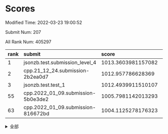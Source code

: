# Scores

Modified Time: 2022-03-23 19:00:52

Submit Num: 207

All Rank Num: 405297

| rank |               submit               |       score        |       sigma        | pk_num |
| :--- | :--------------------------------- | :----------------- | :----------------- | :----- |
| 1    | jsonzb.test.submission_level_4     | 1013.3603981157082 | 0.7772075710818098 | 7835   |
| 2    | cpp.21_12_24.submission-2b2ea0d7   | 1012.957786628369  | 0.7975835480942676 | 7833   |
| 3    | jsonzb.test.test_1                 | 1012.4939911510107 | 0.8064069651249697 | 7830   |
| 55   | cpp.2022_01_09.submission-5b0e3de2 | 1005.7981142013293 | 0.7263763439081473 | 7828   |
| 63   | cpp.2022_01_09.submission-816672bd | 1004.1125278176323 | 0.7337182674149724 | 7831   |


<details>
<summary>全部</summary>

| rank |                 submit                 |       score        |       sigma        | pk_num |
| :--- | :------------------------------------- | :----------------- | :----------------- | :----- |
| 1    | jsonzb.test.submission_level_4         | 1013.3603981157082 | 0.7772075710818098 | 7835   |
| 2    | cpp.21_12_24.submission-2b2ea0d7       | 1012.957786628369  | 0.7975835480942676 | 7833   |
| 3    | jsonzb.test.test_1                     | 1012.4939911510107 | 0.8064069651249697 | 7830   |
| 4    | gobigger.level_3.submission_level_3_15 | 1012.1778367171929 | 0.7919632616511871 | 7831   |
| 5    | gobigger.level_3.submission_level_3_0  | 1011.8799822215124 | 0.7933691657403231 | 7832   |
| 6    | gobigger.level_3.submission_level_3_25 | 1011.463587691373  | 0.7672105428957531 | 7834   |
| 7    | gobigger.level_3.submission_level_3_47 | 1011.4230950528744 | 0.7822532730541816 | 7832   |
| 8    | gobigger.level_3.submission_level_3_12 | 1011.193224907813  | 0.7791811638960583 | 7838   |
| 9    | gobigger.level_3.submission_level_3_21 | 1011.0113343497262 | 0.750216812669649  | 7823   |
| 10   | gobigger.level_3.submission_level_3_38 | 1010.8429343947731 | 0.7547777373658972 | 7829   |
| 11   | gobigger.level_3.submission_level_3_33 | 1010.7512392548225 | 0.7690746342025522 | 7834   |
| 12   | gobigger.level_3.submission_level_3_4  | 1010.6764474718503 | 0.7550180990273959 | 7830   |
| 13   | gobigger.level_3.submission_level_3_49 | 1010.6269975026598 | 0.7436587634926066 | 7832   |
| 14   | gobigger.level_3.submission_level_3_1  | 1010.5799453514405 | 0.7829481726940825 | 7836   |
| 15   | gobigger.level_3.submission_level_3_22 | 1010.5500998807928 | 0.7396872362265157 | 7831   |
| 16   | gobigger.level_3.submission_level_3_11 | 1010.5236351120585 | 0.7527351886016138 | 7830   |
| 17   | gobigger.level_3.submission_level_3_36 | 1010.3671119910721 | 0.7410710393599107 | 7826   |
| 18   | gobigger.level_3.submission_level_3_41 | 1010.3576737814151 | 0.7624383296392698 | 7827   |
| 19   | gobigger.level_3.submission_level_3_39 | 1010.3552425975478 | 0.7463399060737842 | 7836   |
| 20   | gobigger.level_3.submission_level_3_26 | 1010.3373946844748 | 0.7547478958530284 | 7835   |
| 21   | gobigger.level_3.submission_level_3_9  | 1010.3343719005006 | 0.7758645409593063 | 7833   |
| 22   | gobigger.level_3.submission_level_3_24 | 1010.3165434462094 | 0.7781229353484028 | 7828   |
| 23   | gobigger.level_3.submission_level_3_5  | 1010.3090503364688 | 0.7616221515248854 | 7837   |
| 24   | gobigger.level_3.submission_level_3_28 | 1010.3081057023256 | 0.7646329849446571 | 7831   |
| 25   | gobigger.level_3.submission_level_3_34 | 1010.2976902487198 | 0.7660711339247952 | 7827   |
| 26   | gobigger.level_3.submission_level_3_29 | 1010.2562907019542 | 0.7483162937122881 | 7831   |
| 27   | gobigger.level_3.submission_level_3_6  | 1010.2007011284016 | 0.7738992202157222 | 7833   |
| 28   | gobigger.level_3.submission_level_3_27 | 1010.1961147561963 | 0.7768006181337704 | 7838   |
| 29   | gobigger.level_3.submission_level_3_23 | 1010.1960717973338 | 0.7434355369598792 | 7838   |
| 30   | gobigger.level_3.submission_level_3_30 | 1010.1108361429635 | 0.7557471319504985 | 7832   |
| 31   | gobigger.level_3.submission_level_3_45 | 1010.0748961718399 | 0.7461309488818596 | 7836   |
| 32   | gobigger.level_3.submission_level_3_44 | 1010.0338007504041 | 0.7552408512486188 | 7838   |
| 33   | gobigger.level_3.submission_level_3_2  | 1010.0218235410944 | 0.7429430977409655 | 7834   |
| 34   | gobigger.level_3.submission_level_3_14 | 1009.9474857238562 | 0.7614275174178371 | 7830   |
| 35   | gobigger.level_3.submission_level_3_7  | 1009.9156948216109 | 0.7582619211845163 | 7833   |
| 36   | gobigger.level_3.submission_level_3_20 | 1009.8270879843473 | 0.7362636831704902 | 7830   |
| 37   | gobigger.level_3.submission_level_3_42 | 1009.7501074898443 | 0.7579664298095296 | 7829   |
| 38   | gobigger.level_3.submission_level_3_19 | 1009.7483752845775 | 0.7724705613333565 | 7825   |
| 39   | gobigger.level_3.submission_level_3_13 | 1009.6609608015244 | 0.7448325055117592 | 7832   |
| 40   | gobigger.level_3.submission_level_3_3  | 1009.6151997700456 | 0.7620647394419545 | 7828   |
| 41   | gobigger.level_3.submission_level_3_35 | 1009.5784670064486 | 0.7451720665987381 | 7832   |
| 42   | gobigger.level_3.submission_level_3_40 | 1009.5708959611197 | 0.7552264840821203 | 7830   |
| 43   | gobigger.level_3.submission_level_3_43 | 1009.450823935677  | 0.760958303351108  | 7835   |
| 44   | gobigger.level_3.submission_level_3_8  | 1009.180441505876  | 0.7288042186875633 | 7829   |
| 45   | gobigger.level_3.submission_level_3_10 | 1009.1308652628926 | 0.7335528574772289 | 7833   |
| 46   | gobigger.level_3.submission_level_3_16 | 1009.1263243899145 | 0.7449031769018831 | 7839   |
| 47   | gobigger.level_3.submission_level_3_17 | 1009.0004670471382 | 0.7356890873999996 | 7832   |
| 48   | gobigger.level_3.submission_level_3_31 | 1008.8147755700007 | 0.7387769254411289 | 7833   |
| 49   | gobigger.level_3.submission_level_3_48 | 1008.5762371415742 | 0.763285299477687  | 7829   |
| 50   | gobigger.level_3.submission_level_3_18 | 1008.5456917236233 | 0.7563462147714921 | 7831   |
| 51   | gobigger.level_3.submission_level_3_37 | 1008.35127799209   | 0.7423714770449593 | 7828   |
| 52   | gobigger.level_3.submission_level_3_46 | 1008.1163256127816 | 0.7424568834015817 | 7832   |
| 53   | gobigger.level_3.submission_level_3_32 | 1007.7274497118359 | 0.7374961439762101 | 7831   |
| 54   | gobigger.level_1.submission_level_1_3  | 1005.983983966436  | 0.7382954901489415 | 7829   |
| 55   | cpp.2022_01_09.submission-5b0e3de2     | 1005.7981142013293 | 0.7263763439081473 | 7828   |
| 56   | gobigger.level_1.submission_level_1_30 | 1005.0636356027549 | 0.7165777319566218 | 7825   |
| 57   | gobigger.level_1.submission_level_1_47 | 1004.7687303762012 | 0.7273959100486307 | 7831   |
| 58   | gobigger.level_1.submission_level_1_37 | 1004.7160533802515 | 0.7350222351505604 | 7834   |
| 59   | gobigger.level_1.submission_level_1_20 | 1004.6607599618607 | 0.7162566878900609 | 7827   |
| 60   | gobigger.level_1.submission_level_1_4  | 1004.3887566080318 | 0.7229322443548036 | 7828   |
| 61   | gobigger.level_1.submission_level_1_41 | 1004.2475404375726 | 0.7146907757653195 | 7826   |
| 62   | gobigger.level_1.submission_level_1_43 | 1004.1831065763308 | 0.739380651898647  | 7833   |
| 63   | cpp.2022_01_09.submission-816672bd     | 1004.1125278176323 | 0.7337182674149724 | 7831   |
| 64   | gobigger.level_1.submission_level_1_31 | 1004.0587567898996 | 0.7149722244096098 | 7839   |
| 65   | gobigger.level_1.submission_level_1_42 | 1004.0321698770471 | 0.7058499361606182 | 7832   |
| 66   | gobigger.level_1.submission_level_1_34 | 1003.9737361095209 | 0.7222969761100652 | 7831   |
| 67   | gobigger.level_1.submission_level_1_14 | 1003.9392823361709 | 0.7280008169951924 | 7835   |
| 68   | gobigger.level_1.submission_level_1_11 | 1003.9173054853911 | 0.7068639097997517 | 7834   |
| 69   | gobigger.level_1.submission_level_1_19 | 1003.8146229547301 | 0.7266013012248235 | 7825   |
| 70   | gobigger.level_1.submission_level_1_13 | 1003.7866410465655 | 0.7165370698750088 | 7832   |
| 71   | gobigger.level_1.submission_level_1_40 | 1003.7264436898816 | 0.7153226161267432 | 7832   |
| 72   | gobigger.level_1.submission_level_1_33 | 1003.6891803691171 | 0.7184804888548569 | 7829   |
| 73   | gobigger.level_1.submission_level_1_7  | 1003.6626638674549 | 0.7359169154553106 | 7833   |
| 74   | gobigger.level_1.submission_level_1_44 | 1003.5609525613414 | 0.7190618498806942 | 7831   |
| 75   | gobigger.level_1.submission_level_1_22 | 1003.5264121762627 | 0.7167535470785958 | 7832   |
| 76   | gobigger.level_1.submission_level_1_8  | 1003.5054094415624 | 0.7138123995384877 | 7830   |
| 77   | gobigger.level_1.submission_level_1_0  | 1003.501905803702  | 0.7191726478376368 | 7829   |
| 78   | gobigger.level_1.submission_level_1_5  | 1003.474268522089  | 0.7177514669768533 | 7830   |
| 79   | gobigger.level_1.submission_level_1_12 | 1003.3593506365434 | 0.7201274520069805 | 7831   |
| 80   | gobigger.level_1.submission_level_1_17 | 1003.2450108872619 | 0.7023261612709607 | 7831   |
| 81   | gobigger.level_1.submission_level_1_24 | 1003.2367399949419 | 0.7321023504922477 | 7826   |
| 82   | gobigger.level_1.submission_level_1_46 | 1003.0817953866344 | 0.7103009281967188 | 7828   |
| 83   | gobigger.level_1.submission_level_1_29 | 1003.064013569498  | 0.7340912236006946 | 7833   |
| 84   | gobigger.level_1.submission_level_1_1  | 1003.0636449854095 | 0.7232288509476371 | 7835   |
| 85   | gobigger.level_1.submission_level_1_18 | 1003.0556698093111 | 0.7232654901183554 | 7829   |
| 86   | gobigger.level_1.submission_level_1_28 | 1003.0278849681292 | 0.7080261540893062 | 7829   |
| 87   | gobigger.level_1.submission_level_1_10 | 1003.0023755051245 | 0.7153697456629385 | 7835   |
| 88   | gobigger.level_1.submission_level_1_9  | 1002.9381401468391 | 0.7133463348398255 | 7832   |
| 89   | gobigger.level_1.submission_level_1_35 | 1002.8953361652935 | 0.719730773441134  | 7833   |
| 90   | gobigger.level_1.submission_level_1_23 | 1002.8253113600017 | 0.7112653462236799 | 7828   |
| 91   | gobigger.level_1.submission_level_1_21 | 1002.7833548108761 | 0.7131393652094313 | 7835   |
| 92   | gobigger.level_1.submission_level_1_36 | 1002.773862151813  | 0.7075550053980755 | 7830   |
| 93   | gobigger.level_1.submission_level_1_27 | 1002.7182661412318 | 0.7101137581819029 | 7833   |
| 94   | gobigger.level_1.submission_level_1_15 | 1002.5947879361839 | 0.7245783549214266 | 7831   |
| 95   | gobigger.level_1.submission_level_1_32 | 1002.5809840237144 | 0.7146136788148276 | 7835   |
| 96   | gobigger.level_1.submission_level_1_49 | 1002.532702805863  | 0.7127001361734719 | 7829   |
| 97   | gobigger.level_1.submission_level_1_48 | 1002.5016040370178 | 0.7127089150943524 | 7827   |
| 98   | gobigger.level_1.submission_level_1_26 | 1002.3710130104276 | 0.7174768848471106 | 7829   |
| 99   | gobigger.level_1.submission_level_1_38 | 1002.3048965565494 | 0.7124684789351293 | 7832   |
| 100  | gobigger.level_1.submission_level_1_2  | 1002.1182440676977 | 0.719399457536685  | 7834   |
| 101  | gobigger.level_1.submission_level_1_25 | 1002.0040855126036 | 0.7171562874909427 | 7831   |
| 102  | gobigger.level_1.submission_level_1_6  | 1001.9501355381457 | 0.710387568159215  | 7830   |
| 103  | gobigger.level_1.submission_level_1_39 | 1001.8488560082963 | 0.7198244263382777 | 7835   |
| 104  | gobigger.level_1.submission_level_1_45 | 1001.7710658841758 | 0.7182675641280211 | 7832   |
| 105  | gobigger.level_1.submission_level_1_16 | 1001.7461492421377 | 0.7148883993891915 | 7830   |
| 106  | gobigger.random.submission_random_33   | 998.4306681229019  | 0.706382536477409  | 7836   |
| 107  | gobigger.random.submission_random_19   | 997.0355447554199  | 0.7151900524279571 | 7833   |
| 108  | gobigger.random.submission_random_32   | 996.9407904249146  | 0.7186821199569488 | 7831   |
| 109  | gobigger.random.submission_random_26   | 996.8737224108296  | 0.7096398471468844 | 7834   |
| 110  | gobigger.random.submission_random_11   | 996.8517765388007  | 0.7298814267519006 | 7831   |
| 111  | gobigger.random.submission_random_35   | 996.7129164199349  | 0.7085867856790308 | 7831   |
| 112  | gobigger.random.submission_random_23   | 996.6568079043595  | 0.7181518367244712 | 7829   |
| 113  | gobigger.random.submission_random_14   | 996.6544633317478  | 0.7179642161684049 | 7835   |
| 114  | gobigger.random.submission_random_27   | 996.5680855734146  | 0.7100450149504185 | 7832   |
| 115  | gobigger.random.submission_random_48   | 996.5318528712069  | 0.7055706767714611 | 7831   |
| 116  | gobigger.random.submission_random_3    | 996.4827813945808  | 0.7218178891911666 | 7833   |
| 117  | gobigger.random.submission_random_29   | 996.4497338746918  | 0.7047430413792776 | 7833   |
| 118  | gobigger.random.submission_random_9    | 996.323135180295   | 0.7148432486096585 | 7830   |
| 119  | gobigger.random.submission_random_45   | 996.2684468140459  | 0.7133203141345473 | 7832   |
| 120  | gobigger.random.submission_random_20   | 996.2073977633198  | 0.7194048165523687 | 7834   |
| 121  | gobigger.random.submission_random_5    | 996.1917210771807  | 0.7114088806331177 | 7830   |
| 122  | gobigger.random.submission_random_28   | 996.1893075870961  | 0.7090010032668415 | 7835   |
| 123  | gobigger.random.submission_random_49   | 996.1529736730099  | 0.6956311116284078 | 7835   |
| 124  | gobigger.random.submission_random_13   | 996.0678293671626  | 0.7115342295818454 | 7832   |
| 125  | gobigger.random.submission_random_18   | 996.0381371009204  | 0.723311321083963  | 7823   |
| 126  | gobigger.random.submission_random_21   | 996.009635486615   | 0.719221724066497  | 7832   |
| 127  | gobigger.random.submission_random_43   | 995.9662339145549  | 0.7027991036577448 | 7831   |
| 128  | gobigger.random.submission_random_25   | 995.9429793519574  | 0.7186097355126686 | 7827   |
| 129  | gobigger.random.submission_random_46   | 995.895474329735   | 0.7156426937580529 | 7830   |
| 130  | gobigger.random.submission_random_15   | 995.8934491690552  | 0.7234396734098018 | 7832   |
| 131  | gobigger.random.submission_random_16   | 995.8477613158801  | 0.7189684226267348 | 7832   |
| 132  | gobigger.random.submission_random_0    | 995.7791609929577  | 0.7043725006137819 | 7830   |
| 133  | gobigger.random.submission_random_12   | 995.7661106646007  | 0.7048772639266385 | 7834   |
| 134  | gobigger.random.submission_random_31   | 995.7647373326116  | 0.7046126208604587 | 7831   |
| 135  | gobigger.random.submission_random_41   | 995.7564778187744  | 0.7169909060061556 | 7833   |
| 136  | gobigger.random.submission_random_2    | 995.6094111044519  | 0.7198514490253481 | 7829   |
| 137  | gobigger.random.submission_random_42   | 995.5756455686075  | 0.7142772463906721 | 7829   |
| 138  | gobigger.random.submission_random_44   | 995.5613310644171  | 0.7149143723900038 | 7835   |
| 139  | gobigger.random.submission_random_34   | 995.512663383304   | 0.7156154380305597 | 7833   |
| 140  | gobigger.random.submission_random_24   | 995.4530936713148  | 0.7110045897375078 | 7834   |
| 141  | gobigger.random.submission_random_38   | 995.4299192469357  | 0.7156045497690247 | 7829   |
| 142  | gobigger.random.submission_random_4    | 995.4155703828966  | 0.7115483345316636 | 7829   |
| 143  | gobigger.random.submission_random_37   | 995.355085219955   | 0.7064952819657002 | 7832   |
| 144  | gobigger.random.submission_random_7    | 995.3149602596857  | 0.7098625294681562 | 7831   |
| 145  | gobigger.random.submission_random_17   | 995.2895531324406  | 0.7006683522241072 | 7834   |
| 146  | gobigger.random.submission_random_39   | 995.2633359095821  | 0.7257616895581988 | 7837   |
| 147  | gobigger.random.submission_random_40   | 995.2449311602572  | 0.7166450731123835 | 7826   |
| 148  | gobigger.random.submission_random_6    | 995.1483673945729  | 0.7241655225352899 | 7832   |
| 149  | gobigger.random.submission_random_22   | 995.0982839343018  | 0.7253473436773679 | 7830   |
| 150  | gobigger.random.submission_random_36   | 995.068671022421   | 0.7148515822740107 | 7833   |
| 151  | gobigger.random.submission_random_47   | 995.045444450299   | 0.7122234601936248 | 7831   |
| 152  | gobigger.random.submission_random_1    | 995.0266058977693  | 0.7059625392352599 | 7832   |
| 153  | gobigger.random.submission_random_8    | 995.0070146158351  | 0.7229615336307303 | 7824   |
| 154  | gobigger.level_2.submission_level_2_19 | 995.0000303081524  | 0.7207878722097926 | 7839   |
| 155  | gobigger.random.submission_random_10   | 994.9344330061983  | 0.7246417302732019 | 7834   |
| 156  | gobigger.random.submission_random_30   | 994.7948123958429  | 0.7058940884227453 | 7832   |
| 157  | gobigger.level_2.submission_level_2_33 | 993.8378772723544  | 0.7351794644256505 | 7837   |
| 158  | gobigger.level_2.submission_level_2_38 | 993.6587607607592  | 0.7384795339086678 | 7832   |
| 159  | gobigger.level_2.submission_level_2_44 | 993.6159975353238  | 0.7345451866749556 | 7833   |
| 160  | gobigger.level_2.submission_level_2_2  | 993.5694580945138  | 0.7146297848796969 | 7837   |
| 161  | gobigger.level_2.submission_level_2_6  | 993.5236755377449  | 0.7266146563533756 | 7834   |
| 162  | gobigger.level_2.submission_level_2_11 | 993.0256482976847  | 0.7352936387196156 | 7831   |
| 163  | gobigger.level_2.submission_level_2_41 | 993.0034525822779  | 0.747530414101832  | 7832   |
| 164  | gobigger.level_2.submission_level_2_21 | 992.9971459406911  | 0.7289463206242227 | 7829   |
| 165  | gobigger.level_2.submission_level_2_22 | 992.861076772614   | 0.7437701788156057 | 7836   |
| 166  | gobigger.level_2.submission_level_2_48 | 992.8100886416742  | 0.7390860294552875 | 7832   |
| 167  | gobigger.level_2.submission_level_2_14 | 992.7679506548637  | 0.7301211837667105 | 7837   |
| 168  | gobigger.level_2.submission_level_2_23 | 992.755660637348   | 0.7321615207078537 | 7834   |
| 169  | gobigger.level_2.submission_level_2_47 | 992.641107682273   | 0.7331969686045544 | 7826   |
| 170  | gobigger.level_2.submission_level_2_3  | 992.450947744715   | 0.72739805244131   | 7830   |
| 171  | gobigger.level_2.submission_level_2_5  | 992.4366980071684  | 0.7306304698286672 | 7831   |
| 172  | gobigger.level_2.submission_level_2_4  | 992.4279957251442  | 0.740741940162898  | 7831   |
| 173  | gobigger.level_2.submission_level_2_24 | 992.3885405024103  | 0.7479936289582682 | 7830   |
| 174  | gobigger.level_2.submission_level_2_42 | 992.2923648418794  | 0.7688897683192003 | 7836   |
| 175  | gobigger.level_2.submission_level_2_8  | 992.2411283551111  | 0.7353337030818298 | 7835   |
| 176  | gobigger.level_2.submission_level_2_9  | 992.2170252903292  | 0.7446373196479791 | 7836   |
| 177  | gobigger.level_2.submission_level_2_26 | 992.1577099721924  | 0.7403990627101089 | 7834   |
| 178  | gobigger.level_2.submission_level_2_27 | 992.1397337264269  | 0.732401870874141  | 7830   |
| 179  | gobigger.level_2.submission_level_2_31 | 992.1326738649326  | 0.7412111448829953 | 7836   |
| 180  | gobigger.level_2.submission_level_2_1  | 992.1280905500329  | 0.7319809917218758 | 7832   |
| 181  | gobigger.level_2.submission_level_2_40 | 992.1209101678339  | 0.7526997833810772 | 7837   |
| 182  | gobigger.level_2.submission_level_2_30 | 992.0896010065393  | 0.7563483409764903 | 7834   |
| 183  | gobigger.level_2.submission_level_2_45 | 992.0705751435279  | 0.7405130223457149 | 7833   |
| 184  | gobigger.level_2.submission_level_2_36 | 992.0397581588486  | 0.756645914887502  | 7832   |
| 185  | gobigger.level_2.submission_level_2_25 | 991.9756022589189  | 0.7283468752082499 | 7832   |
| 186  | gobigger.level_2.submission_level_2_32 | 991.9437664011881  | 0.737086092527139  | 7832   |
| 187  | gobigger.level_2.submission_level_2_34 | 991.8999269869901  | 0.7404123321226475 | 7832   |
| 188  | gobigger.level_2.submission_level_2_0  | 991.8966501630814  | 0.748488463454248  | 7835   |
| 189  | gobigger.level_2.submission_level_2_18 | 991.8672081741046  | 0.7443038784450543 | 7832   |
| 190  | gobigger.level_2.submission_level_2_16 | 991.760954280461   | 0.7649453024599014 | 7827   |
| 191  | gobigger.level_2.submission_level_2_29 | 991.7068907697789  | 0.7498555882057419 | 7835   |
| 192  | gobigger.level_2.submission_level_2_39 | 991.5931147877203  | 0.7443883788939095 | 7833   |
| 193  | gobigger.level_2.submission_level_2_35 | 991.5846946090677  | 0.7501329966701675 | 7835   |
| 194  | gobigger.level_2.submission_level_2_7  | 991.4742161933336  | 0.7592811219293094 | 7830   |
| 195  | gobigger.level_2.submission_level_2_20 | 991.4508381350112  | 0.7302909206077156 | 7830   |
| 196  | gobigger.level_2.submission_level_2_46 | 991.1994339450496  | 0.7395600559883369 | 7833   |
| 197  | gobigger.level_2.submission_level_2_13 | 991.1899479450735  | 0.7387069254319076 | 7837   |
| 198  | gobigger.level_2.submission_level_2_49 | 991.1781406784678  | 0.7525311049260297 | 7832   |
| 199  | gobigger.level_2.submission_level_2_15 | 991.1567119966129  | 0.7474452025106849 | 7832   |
| 200  | gobigger.level_2.submission_level_2_17 | 990.8968117909765  | 0.748359649682174  | 7832   |
| 201  | gobigger.level_2.submission_level_2_10 | 990.732790117787   | 0.7497815809372209 | 7839   |
| 202  | gobigger.level_2.submission_level_2_43 | 990.668258866738   | 0.7615230011018265 | 7824   |
| 203  | gobigger.level_2.submission_level_2_28 | 990.580790534894   | 0.7766621208901318 | 7832   |
| 204  | gobigger.level_2.submission_level_2_37 | 990.1205382659648  | 0.7856897570488333 | 7836   |
| 205  | gobigger.level_2.submission_level_2_12 | 989.9796518805161  | 0.7607414544722432 | 7832   |
| 206  | gobigger.none.submission_none_0        | 978.9980573204498  | 1.2475640185857528 | 7835   |
| 207  | gobigger.none.submission_none_1        | 977.9027378176831  | 1.4031945969470876 | 7830   |

</details>